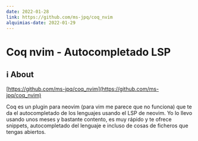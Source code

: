 ```yaml
---
date: 2022-01-28
link: https://github.com/ms-jpq/coq_nvim
alquimias-date: 2022-01-29
---
```


# Coq nvim - Autocompletado LSP

## ℹ️ About

[https://github.com/ms-jpq/coq_nvim](https://github.com/ms-jpq/coq_nvim)

Coq es un plugin para neovim (para vim me parece que no funciona) que te da el autocompletado de los lenguajes usando el LSP de neovim. Yo lo llevo usando unos meses y bastante contento, es muy rápido y te ofrece snippets, autocompletado del lenguaje e incluso de cosas de ficheros que tengas abiertos.



